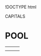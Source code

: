!DOCTYPE html
<html>
<head>CAPITALS</head>
  <body>
    <h1>POOL</h1>
    <p></p>
    <table>
    <tr>
      <td></td>
      <td></td>
      <td></td>
     </tr>
         <tr>
            <td></td>
            <td></td>
            <td></td>
          </tr>
    </table>
  </body>
</html>

